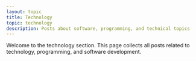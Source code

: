 ```yaml
---
layout: topic
title: Technology
topic: technology
description: Posts about software, programming, and technical topics
---
```


Welcome to the technology section. This page collects all posts related to technology, programming, and software development.